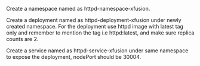 Create a namespace named as httpd-namespace-xfusion.

Create a deployment named as httpd-deployment-xfusion under newly created namespace. For the deployment use httpd image with latest tag only and remember to mention the tag i.e httpd:latest, and make sure replica counts are 2.

Create a service named as httpd-service-xfusion under same namespace to expose the deployment, nodePort should be 30004.

